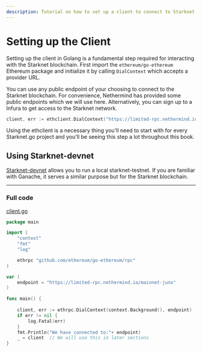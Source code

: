 ```yaml
---
description: Tutorial on how to set up a client to connect to Starknet with Golang.
---
```


# Setting up the Client

Setting up the client in Golang is a fundamental step required for interacting with the Starknet blockchain. First import the `ethereum/go-ethereum` Ethereum package and initialize it by calling `DialContext` which accepts a provider URL.

You can use any public endpoint of your choosing to connect to the Starknet blockchain. For convenience, Nethermind has provided some public endpoints which we will use here. Alternatively, you can sign up to a Infura to get access to the Starknet network.


```go
client, err := ethclient.DialContext("https://limited-rpc.nethermind.io/mainnet-juno")
```

Using the ethclient is a necessary thing you'll need to start with for every Starknet.go project and you'll be seeing this step a lot throughout this book.

## Using Starknet-devnet

[Starknet-devnet](https://github.com/0xSpaceShard/starknet-devnet) allows you to run a local starknet-testnet. If you are familiar with Ganache, it serves a similar purpose but for the Starknet blockchain.


---

### Full code

[client.go](https://github.com/kirugan/starknet-go-book/client.go)

```go
package main

import (
	"context"
	"fmt"
	"log"

	ethrpc "github.com/ethereum/go-ethereum/rpc"
)

var (
	endpoint = "https://limited-rpc.nethermind.io/mainnet-juno"
)

func main() {
	
	client, err := ethrpc.DialContext(context.Background(), endpoint)
	if err != nil {
		log.Fatal(err)
	}
	fmt.Println("We have connected to:"+ endpoint)
	_ = client  // We will use this in later sections
}
```
